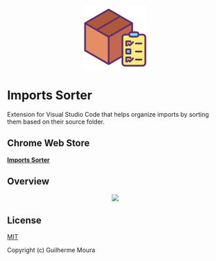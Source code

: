 <p align="center">
  <img
    style="object: contain; height: 150px"
    src="https://raw.githubusercontent.com/glhrmoura/imports-sorter/main/src/images/icon.png"
  />
</p>

# Imports Sorter

Extension for Visual Studio Code that helps organize imports by sorting them based on their source folder.

## Chrome Web Store

[**Imports Sorter**](https://marketplace.visualstudio.com/items?itemName=glhrmoura.imports-sorter)

## Overview

<p align="center">
  <img src="https://github.com/glhrmoura/imports-sorter/raw/main/src/docs/overview.gif" />
</p>

## License

[MIT](https://github.com/glhrmoura/imports-sorter/blob/main/LICENSE)

Copyright (c) Guilherme Moura
